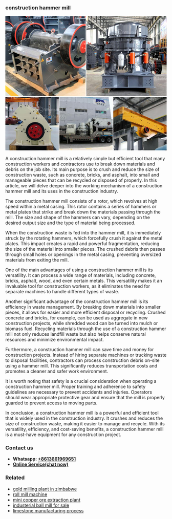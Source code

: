 <h3>construction hammer mill</h3><img src='1702953046.jpg' alt=''><p>A construction hammer mill is a relatively simple but efficient tool that many construction workers and contractors use to break down materials and debris on the job site. Its main purpose is to crush and reduce the size of construction waste, such as concrete, bricks, and asphalt, into small and manageable pieces that can be recycled or disposed of properly. In this article, we will delve deeper into the working mechanism of a construction hammer mill and its uses in the construction industry.</p><p>The construction hammer mill consists of a rotor, which revolves at high speed within a metal casing. This rotor contains a series of hammers or metal plates that strike and break down the materials passing through the mill. The size and shape of the hammers can vary, depending on the desired output size and the type of material being processed.</p><p>When the construction waste is fed into the hammer mill, it is immediately struck by the rotating hammers, which forcefully crush it against the metal plates. This impact creates a rapid and powerful fragmentation, reducing the size of the material into smaller pieces. The crushed debris then passes through small holes or openings in the metal casing, preventing oversized materials from exiting the mill.</p><p>One of the main advantages of using a construction hammer mill is its versatility. It can process a wide range of materials, including concrete, bricks, asphalt, wood, and even certain metals. This versatility makes it an invaluable tool for construction workers, as it eliminates the need for separate machines to handle different types of waste.</p><p>Another significant advantage of the construction hammer mill is its efficiency in waste management. By breaking down materials into smaller pieces, it allows for easier and more efficient disposal or recycling. Crushed concrete and bricks, for example, can be used as aggregate in new construction projects, while shredded wood can be turned into mulch or biomass fuel. Recycling materials through the use of a construction hammer mill not only reduces landfill waste but also helps conserve natural resources and minimize environmental impact.</p><p>Furthermore, a construction hammer mill can save time and money for construction projects. Instead of hiring separate machines or trucking waste to disposal facilities, contractors can process construction debris on-site using a hammer mill. This significantly reduces transportation costs and promotes a cleaner and safer work environment.</p><p>It is worth noting that safety is a crucial consideration when operating a construction hammer mill. Proper training and adherence to safety guidelines are necessary to prevent accidents and injuries. Operators should wear appropriate protective gear and ensure that the mill is properly guarded to prevent access to moving parts.</p><p>In conclusion, a construction hammer mill is a powerful and efficient tool that is widely used in the construction industry. It crushes and reduces the size of construction waste, making it easier to manage and recycle. With its versatility, efficiency, and cost-saving benefits, a construction hammer mill is a must-have equipment for any construction project.</p><h3>Contact us</h3><ul><li><strong>Whatsapp:&nbsp;<a href="https://wa.me/8613661969651">+8613661969651</a></strong></li><li><a href="https://swt.shibang-china.com/?git&amp;zhl&amp;construction hammer mill"><strong>Online Service(chat now)</strong></a></li></ul><h3>Related</h3><ul><li><a href='gold milling plant in zimbabwe.md'>gold milling plant in zimbabwe</a></li><li><a href='roll mill machine.md'>roll mill machine</a></li><li><a href='mini copper ore extraction plant.md'>mini copper ore extraction plant</a></li><li><a href='industerial ball mill for sale.md'>industerial ball mill for sale</a></li><li><a href='limestone manufacturing process.md'>limestone manufacturing process</a></li></ul>